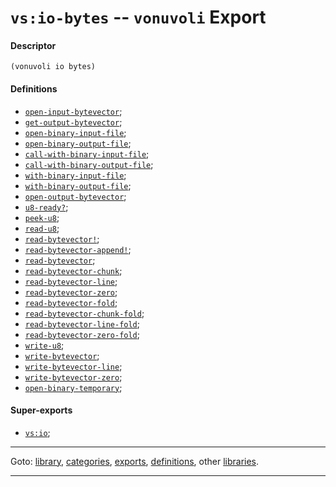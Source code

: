 

<a id='export__vonuvoli__vs_3a_io-bytes'></a>

# `vs:io-bytes` -- `vonuvoli` Export


<a id='export__vonuvoli__vs_3a_io-bytes__descriptor'></a>

#### Descriptor

````
(vonuvoli io bytes)
````


<a id='export__vonuvoli__vs_3a_io-bytes__definitions'></a>

#### Definitions

 * [`open-input-bytevector`](../../vonuvoli/definitions/open-input-bytevector.md#definition__vonuvoli__open-input-bytevector);
 * [`get-output-bytevector`](../../vonuvoli/definitions/get-output-bytevector.md#definition__vonuvoli__get-output-bytevector);
 * [`open-binary-input-file`](../../vonuvoli/definitions/open-binary-input-file.md#definition__vonuvoli__open-binary-input-file);
 * [`open-binary-output-file`](../../vonuvoli/definitions/open-binary-output-file.md#definition__vonuvoli__open-binary-output-file);
 * [`call-with-binary-input-file`](../../vonuvoli/definitions/call-with-binary-input-file.md#definition__vonuvoli__call-with-binary-input-file);
 * [`call-with-binary-output-file`](../../vonuvoli/definitions/call-with-binary-output-file.md#definition__vonuvoli__call-with-binary-output-file);
 * [`with-binary-input-file`](../../vonuvoli/definitions/with-binary-input-file.md#definition__vonuvoli__with-binary-input-file);
 * [`with-binary-output-file`](../../vonuvoli/definitions/with-binary-output-file.md#definition__vonuvoli__with-binary-output-file);
 * [`open-output-bytevector`](../../vonuvoli/definitions/open-output-bytevector.md#definition__vonuvoli__open-output-bytevector);
 * [`u8-ready?`](../../vonuvoli/definitions/u8-ready_3f.md#definition__vonuvoli__u8-ready_3f);
 * [`peek-u8`](../../vonuvoli/definitions/peek-u8.md#definition__vonuvoli__peek-u8);
 * [`read-u8`](../../vonuvoli/definitions/read-u8.md#definition__vonuvoli__read-u8);
 * [`read-bytevector!`](../../vonuvoli/definitions/read-bytevector_21.md#definition__vonuvoli__read-bytevector_21);
 * [`read-bytevector-append!`](../../vonuvoli/definitions/read-bytevector-append_21.md#definition__vonuvoli__read-bytevector-append_21);
 * [`read-bytevector`](../../vonuvoli/definitions/read-bytevector.md#definition__vonuvoli__read-bytevector);
 * [`read-bytevector-chunk`](../../vonuvoli/definitions/read-bytevector-chunk.md#definition__vonuvoli__read-bytevector-chunk);
 * [`read-bytevector-line`](../../vonuvoli/definitions/read-bytevector-line.md#definition__vonuvoli__read-bytevector-line);
 * [`read-bytevector-zero`](../../vonuvoli/definitions/read-bytevector-zero.md#definition__vonuvoli__read-bytevector-zero);
 * [`read-bytevector-fold`](../../vonuvoli/definitions/read-bytevector-fold.md#definition__vonuvoli__read-bytevector-fold);
 * [`read-bytevector-chunk-fold`](../../vonuvoli/definitions/read-bytevector-chunk-fold.md#definition__vonuvoli__read-bytevector-chunk-fold);
 * [`read-bytevector-line-fold`](../../vonuvoli/definitions/read-bytevector-line-fold.md#definition__vonuvoli__read-bytevector-line-fold);
 * [`read-bytevector-zero-fold`](../../vonuvoli/definitions/read-bytevector-zero-fold.md#definition__vonuvoli__read-bytevector-zero-fold);
 * [`write-u8`](../../vonuvoli/definitions/write-u8.md#definition__vonuvoli__write-u8);
 * [`write-bytevector`](../../vonuvoli/definitions/write-bytevector.md#definition__vonuvoli__write-bytevector);
 * [`write-bytevector-line`](../../vonuvoli/definitions/write-bytevector-line.md#definition__vonuvoli__write-bytevector-line);
 * [`write-bytevector-zero`](../../vonuvoli/definitions/write-bytevector-zero.md#definition__vonuvoli__write-bytevector-zero);
 * [`open-binary-temporary`](../../vonuvoli/definitions/open-binary-temporary.md#definition__vonuvoli__open-binary-temporary);


<a id='export__vonuvoli__vs_3a_io-bytes__super-exports'></a>

#### Super-exports

 * [`vs:io`](../../vonuvoli/exports/vs_3a_io.md#export__vonuvoli__vs_3a_io);

----

Goto: [library](../../vonuvoli/_index.md#library__vonuvoli), [categories](../../vonuvoli/categories/_index.md#toc__vonuvoli__categories), [exports](../../vonuvoli/exports/_index.md#toc__vonuvoli__exports), [definitions](../../vonuvoli/definitions/_index.md#toc__vonuvoli__definitions), other [libraries](../../_libraries.md#toc__libraries).

----

